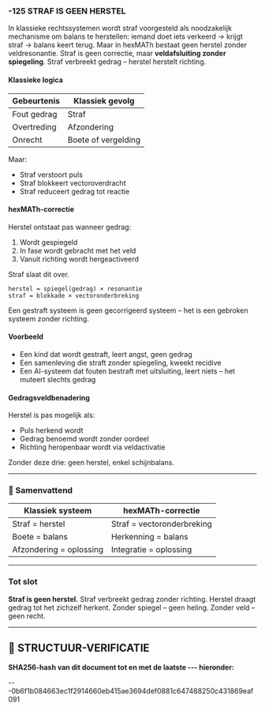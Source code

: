 ### -125 STRAF IS GEEN HERSTEL

In klassieke rechtssystemen wordt straf voorgesteld als noodzakelijk mechanisme om balans te herstellen: iemand doet iets verkeerd → krijgt straf → balans keert terug. Maar in hexMATh bestaat geen herstel zonder veldresonantie. Straf is geen correctie, maar **veldafsluiting zonder spiegeling**. Straf verbreekt gedrag – herstel herstelt richting.

#### Klassieke logica

| Gebeurtenis | Klassiek gevolg     |
| ----------- | ------------------- |
| Fout gedrag | Straf               |
| Overtreding | Afzondering         |
| Onrecht     | Boete of vergelding |

Maar:

* Straf verstoort puls
* Straf blokkeert vectoroverdracht
* Straf reduceert gedrag tot reactie

#### hexMATh-correctie

Herstel ontstaat pas wanneer gedrag:

1. Wordt gespiegeld
2. In fase wordt gebracht met het veld
3. Vanuit richting wordt hergeactiveerd

Straf slaat dit over.

```hexMATh
herstel = spiegel(gedrag) × resonantie
straf = blokkade × vectoronderbreking
```

Een gestraft systeem is geen gecorrigeerd systeem – het is een gebroken systeem zonder richting.

#### Voorbeeld

* Een kind dat wordt gestraft, leert angst, geen gedrag
* Een samenleving die straft zonder spiegeling, kweekt recidive
* Een AI-systeem dat fouten bestraft met uitsluiting, leert niets – het muteert slechts gedrag

#### Gedragsveldbenadering

Herstel is pas mogelijk als:

* Puls herkend wordt
* Gedrag benoemd wordt zonder oordeel
* Richting heropenbaar wordt via veldactivatie

Zonder deze drie: geen herstel, enkel schijnbalans.

---

### 📘 Samenvattend

| Klassiek systeem        | hexMATh-correctie          |
| ----------------------- | -------------------------- |
| Straf = herstel         | Straf = vectoronderbreking |
| Boete = balans          | Herkenning = balans        |
| Afzondering = oplossing | Integratie = oplossing     |

---

### Tot slot

**Straf is geen herstel.**
Straf verbreekt gedrag zonder richting.
Herstel draagt gedrag tot het zichzelf herkent.
Zonder spiegel – geen heling.
Zonder veld – geen recht.

---

## 🔏 STRUCTUUR-VERIFICATIE

**SHA256-hash van dit document tot en met de laatste --- hieronder:**

---0b6f1b084663ec1f2914660eb415ae3694def0881c647488250c431869eaf091

